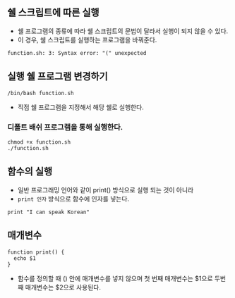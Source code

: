 ## 쉘 스크립트에 따른 실행
- 쉘 프로그램의 종류에 따라 쉘 스크립트의 문법이 달라서 실행이 되지 않을 수 있다.
- 이 경우, 쉘 스크립트를 실행하는 프로그램을 바꿔준다.
```
function.sh: 3: Syntax error: "(" unexpected
```

## 실행 쉘 프로그램 변경하기
```
/bin/bash function.sh
```
- 직접 쉘 프로그램을 지정해서 해당 쉘로 실행한다.

### 디폴트 배쉬 프로그램을 통해 실행한다.
```
chmod +x function.sh
./function.sh
```

## 함수의 실행
- 일반 프로그래밍 언어와 같이 print() 방식으로 실행 되는 것이 아니라
- `print 인자` 방식으로 함수에 인자를 넣는다.
```
print "I can speak Korean"
```

## 매개변수
```
function print() {
  echo $1
}
```
- 함수를 정의할 때 () 안에 매개변수를 넣지 않으며 첫 번째 매개변수는 $1으로 두번째 매개변수는 $2으로 사용된다.


